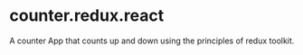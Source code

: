 # counter.redux.react
A counter App that counts up and down using the principles of redux toolkit. 
